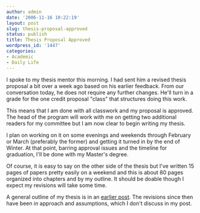 ```yaml
---
author: admin
date: '2006-11-16 10:22:19'
layout: post
slug: thesis-proposal-approved
status: publish
title: Thesis Proposal Approved
wordpress_id: '1447'
categories:
- Academic
- Daily Life
---
```

I spoke to my thesis mentor this morning. I had sent him a revised thesis proposal a bit over a week ago based on his earlier feedback. From our conversation today, he does not require any further changes. He'll turn in a grade for the one credit proposal "class" that structures doing this work.

This means that I am done with all classwork and my proposal is approved. The head of the program will work with me on getting two additional readers for my committee but I am now clear to begin writing my thesis.

I plan on working on it on some evenings and weekends through February or March (preferably the former) and getting it turned in by the end of Winter. At that point, barring approval issues and the timeline for graduation, I'll be done with my Master's degree.

Of course, it is easy to say on the other side of the thesis but I've written 15 pages of papers pretty easily on a weekend and this is about 80 pages organized into chapters and by my outline. It should be doable though I expect my revisions will take some time.

A general outline of my thesis is in an <a href="http://www.arcanology.com/?p=1208">earlier post</a>. The revisions since then have been in approach and assumptions, which I don't discuss in my post.
